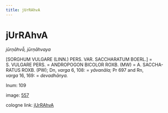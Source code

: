 ```yaml
---
title: jUrRAhvA
---
```


# jUrRAhvA

<i>jūrṇāhvā̆, jūrṇāhvaya</i>  <div n="P" />[<bot>SORGHUM VULGARE (LINN.) PERS. VAR. SACCHARATUM BOERL.</bot>] = <div n="lb" /><bot>S. VULGARE PERS.</bot> = <bot>ANDROPOGON BICOLOR ROXB.</bot> (MW) = <bot>A. SACCHA- <div n="lb" />RATUS ROXB.</bot> (PW); Dn, <i>varga</i> 6, 108: = <i>yāvanāla;</i> Pr 697 and Rn, <div n="lb" /><i>varga</i> 16, 169: = <i>devadhānya.</i>

lnum: 109

image: [557](https://www.sanskrit-lexicon.uni-koeln.de/scans/csl-apidev/servepdf.php?dict=snp&page=557)

cologne link: [jUrRAhvA](https://sanskrit-lexicon.uni-koeln.de/scans/csl-apidev/getword.php?dict=snp&key=jUrRAhvA)

